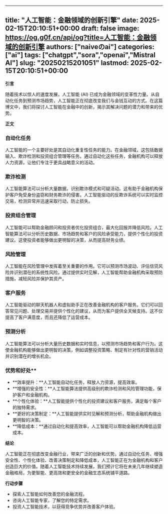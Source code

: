 
---
title: "人工智能：金融领域的创新引擎"
date: 2025-02-15T20:10:51+00:00
draft: false
image: https://og.g0f.cn/api/og?title=人工智能：金融领域的创新引擎
authors: ["naiveのai"]
categories: ["ai"]
tags: ["chatgpt","sora","openai","Mistral AI"]
slug: "20250215201051"
lastmod: 2025-02-15T20:10:51+00:00
---
**引言**

随着技术以惊人的速度发展，人工智能 (AI) 已成为金融领域的变革性力量。从自动化任务到预测市场趋势，人工智能正在彻底改变我们与金钱互动的方式。在这篇博文中，我们将探讨人工智能在金融中的创新，揭示其解决问题的潜力和带来的优势。

**正文**

### 自动化任务

人工智能的一个主要好处是其自动化重复性任务的能力。在金融领域，这包括数据输入、欺诈检测和投资组合管理等任务。通过自动化这些任务，金融机构可以释放人力资源，让他们专注于更具战略意义的活动。

### 欺诈检测

人工智能算法可以分析大量数据，识别欺诈模式和可疑活动。这有助于金融机构保护客户免受身份盗窃和财务欺诈的侵害。人工智能驱动的反欺诈系统可以实时监控交易，检测异常并迅速采取行动，防止损失。

### 投资组合管理

人工智能可以帮助金融顾问和投资者优化投资组合，最大化回报并降低风险。人工智能算法可以分析历史数据、市场趋势和客户的风险承受能力，提供个性化的投资建议。这使投资者能够做出更明智的决策，从而提高财务业绩。

### 风险管理

人工智能在风险管理中发挥着至关重要的作用。它可以预测市场波动、评估信贷风险并识别潜在的系统性风险。通过提供实时见解，人工智能帮助金融机构采取预防措施，减轻风险并保护其资产。

### 客户服务

人工智能驱动的聊天机器人和虚拟助手正在改善金融机构的客户服务。它们可以回答常见问题、处理交易并提供个性化的建议，从而为客户提供全天候支持。这不仅提高了客户满意度，而且还降低了运营成本。

### 预测分析

人工智能算法可以分析大量历史数据和实时信息，以预测市场趋势和客户行为。这使金融机构能够做出更明智的决策，例如调整投资策略、制定有针对性的营销活动并识别潜在的增长机会。

### 优势和好处**

* **效率提升：**人工智能自动化任务，释放人力资源，提高效率。
* **增强的安全性：**人工智能算法提供高级别的欺诈检测和风险管理功能，保护客户和金融机构。
* **个性化体验：**人工智能提供个性化的投资建议和客户服务，满足每个客户的独特需求。
* **更好的决策制定：**人工智能提供实时见解和预测分析，帮助金融机构做出更明智的决策。
* **降低成本：**通过自动化和提高效率，人工智能可以帮助金融机构降低运营成本。

**结论**

人工智能正在彻底改变金融行业，带来广泛的创新和优势。通过自动化任务、增强安全性、个性化体验、改善决策制定和降低成本，人工智能正在为金融机构和客户创造巨大的价值。随着人工智能技术持续发展，我们预计它将在未来几年继续塑造金融格局，为更智能、更高效和更安全的金融生态系统铺平道路。

**行动步骤**

* 探索人工智能如何改善您的金融流程。
* 咨询人工智能专家，了解您的特定需求。
* 投资人工智能技术，以获得竞争优势并改善客户体验。